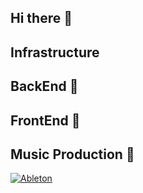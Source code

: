 ## Hi there 👋

<!--
**q4Zar/q4ZAr** is a ✨ _special_ ✨ repository because its `README.md` (this file) appears on your GitHub profile.

Here are some ideas to get you started:

- 🔭 I’m currently working on ...
- 🌱 I’m currently learning ...
- 👯 I’m looking to collaborate on ...
- 🤔 I’m looking for help with ...
- 💬 Ask me about ...
- 📫 How to reach me: ...
- 😄 Pronouns: ...
- ⚡ Fun fact: ...
-->

## Infrastructure

## BackEnd 🎼

## FrontEnd 🎼

## Music Production 🎼
[![Ableton ](https://skillicons.dev/icons?i=ableton)]()
